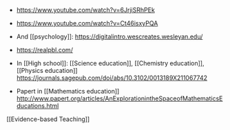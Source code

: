   - https://www.youtube.com/watch?v=6JrjiSRhPEk
  - https://www.youtube.com/watch?v=Ct46isxyPQA
  - And [[psychology]]:
    https://digitalintro.wescreates.wesleyan.edu/
  - https://realpbl.com/

  - In [[High school]]:  [[Science education]],  [[Chemistry education]],  [[Physics education]]
    https://journals.sagepub.com/doi/abs/10.3102/0013189X211067742

  - Papert in [[Mathematics education]]
    http://www.papert.org/articles/AnExplorationintheSpaceofMathematicsEducations.html

[[Evidence-based Teaching]]